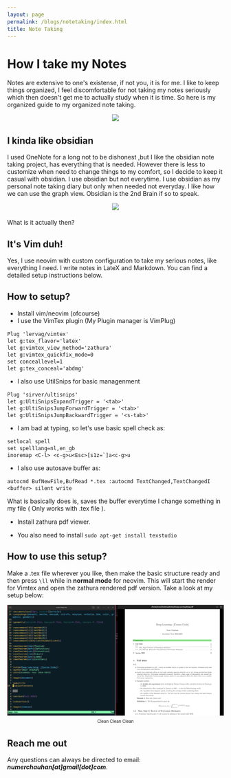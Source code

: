 ```yaml
---
layout: page
permalink: /blogs/notetaking/index.html
title: Note Taking
---
```


# How I take my Notes

Notes are extensive to one's existense, if not you, it is for me. I like to keep things organized, I feel discomfortable for not taking my notes seriously which then doesn't get me to actually study when it is time. So here is my organized guide to my organized note taking.

<center>
<img src="https://media.makeameme.org/created/so-youre-telling-201b171ea0.jpg">
</center>

## I kinda like obsidian

I used OneNote for a long not to be dishonest ,but I like the obsidian note taking project, has everything that is needed. However there is less to customize when need to change things to my comfort, so I decide to keep it casual with obsidian. I use obsidian but not everytime. I use obsidian as my personal note taking diary but only when needed not everyday. I like how we can use the graph view. Obsidian is the 2nd Brain if so to speak.


<center>
<img src="https://miro.medium.com/v2/resize:fit:720/format:webp/1*l6PxMm2lbqgtRkfMdWsyNA.jpeg">
</center>
<br>
What is it actually then?

## It's Vim duh!

Yes, I use neovim with custom configuration to take my serious notes, like everything I need. I write notes in LateX and Markdown. You can find a detailed setup instructions below.

## How to setup?

- Install vim/neovim (ofcourse)
- I use the VimTex plugin (My Plugin manager is VimPlug)
```init.vim
Plug 'lervag/vimtex'
let g:tex_flavor='latex'
let g:vimtex_view_method='zathura'
let g:vimtex_quickfix_mode=0
set conceallevel=1
let g:tex_conceal='abdmg'
```
- I also use UtilSnips for basic managenment
```
Plug 'sirver/ultisnips'
let g:UltiSnipsExpandTrigger = '<tab>'
let g:UltiSnipsJumpForwardTrigger = '<tab>'
let g:UltiSnipsJumpBackwardTrigger = '<s-tab>'

```
- I am bad at typing, so let's use basic spell check as:
```
setlocal spell
set spelllang=nl,en_gb
inoremap <C-l> <c-g>u<Esc>[s1z=`]a<c-g>u
```
- I also use autosave buffer as:
```
autocmd BufNewFile,BufRead *.tex :autocmd TextChanged,TextChangedI <buffer> silent write
```
What is basically does is, saves the buffer everytime I change something in my file ( Only works with .tex file ).

- Install zathura pdf viewer.

- You also need to install ```sudo apt-get install texstudio```


## How to use this setup?

Make a .tex file wherever you like, then make the basic structure ready and then press ```\ll``` while in **normal mode** for neovim. This will start the render for Vimtex and open the zathura rendered pdf version. Take a look at my setup below:
<br>
<center>
<img src="https://raw.githubusercontent.com/noorchauhan/noorchauhan.github.io/main/blogs/notetaking-assets/setup.png">
<sup><sub>Clean Clean Clean</sub></sup>
</center>

## Reach me out

Any questions can always be directed to email: _**numerchauhan[at]gmail[dot]com**_. 
